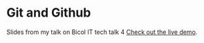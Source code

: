 # Git and Github

Slides from my talk on Bicol IT tech talk 4 [Check out the live demo](http://files.mayonvolcanosoftware.com/git-slides/).